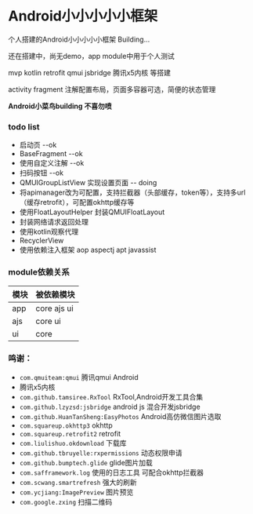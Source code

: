 # Android小小小小小框架
个人搭建的Android小小小小小框架 Building...  

还在搭建中，尚无demo，app module中用于个人测试

mvp kotlin retrofit qmui jsbridge 腾讯x5内核 等搭建

activity fragment 注解配置布局，页面多容器可选，简便的状态管理

<b>Android小菜鸟building  不喜勿喷</b>


### todo list
- 启动页  --ok 
- BaseFragment  --ok
- 使用自定义注解  --ok
- 扫码按钮  --ok
- QMUIGroupListView 实现设置页面  -- doing
- 将apimanager改为可配置，支持拦截器（头部缓存，token等），支持多url（缓存retrofit），可配置okhttp缓存等
- 使用FloatLayoutHelper 封装QMUIFloatLayout
- 封装网络请求返回处理
- 使用kotlin观察代理
- RecyclerView
- 使用依赖注入框架  aop  aspectj   apt  javassist


### module依赖关系
|模块|被依赖模块|
|---|---|
|app|core ajs ui|
|ajs|core ui|
|ui|core|


### 鸣谢：
- `com.qmuiteam:qmui` 腾讯qmui Android
- 腾讯x5内核
- `com.github.tamsiree.RxTool`  RxTool,Android开发工具合集
- `com.github.lzyzsd:jsbridge` android js 混合开发jsbridge
- `com.github.HuanTanSheng:EasyPhotos`  Android高仿微信图片选取
- `com.squareup.okhttp3`  okhttp
- `com.squareup.retrofit2` retrofit
- `com.liulishuo.okdownload` 下载库
- `com.github.tbruyelle:rxpermissions` 动态权限申请
- `com.github.bumptech.glide`  glide图片加载
- `com.safframework.log`  使用的日志工具 可配合okhttp拦截器
- `com.scwang.smartrefresh`  强大的刷新
- `com.ycjiang:ImagePreview` 图片预览
- `com.google.zxing`  扫描二维码